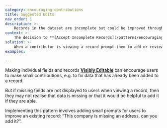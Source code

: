 ```yaml
---
category: encouraging-contributions
title: Suggested Edits
nav_order: 1
description: >-
    Records in the dataset are incomplete but could be improved through some small additions.
context: >-
    The decision to **[Accept Incomplete Records](/patterns/encouraging-contributions/accept-incomplete-records)** or due to an **[Evolving Schema](/patterns/data-model/evolving-schema)** means that records in a dataset are often incomplete. Contributors may be able to quickly improve records by adding fields if their attention was directed to the task.
solution: >-
    When a contributor is viewing a record prompt them to add or review specific fields.
examples:
    
---
```


Making individual fields and records **[Visibly Editable](/patterns/encouraging-contributions/visibly-editable)** can encourage users to make small contributions, e.g. to fix data that has already been added to a record.

But if missing fields are not displayed to users when viewing a record, then they may not realise that data is missing or that it would be helpful to add it if they are able.

Implementing this pattern involves adding small prompts for users to improve an existing record: “This company is missing an address, can you add it?”.